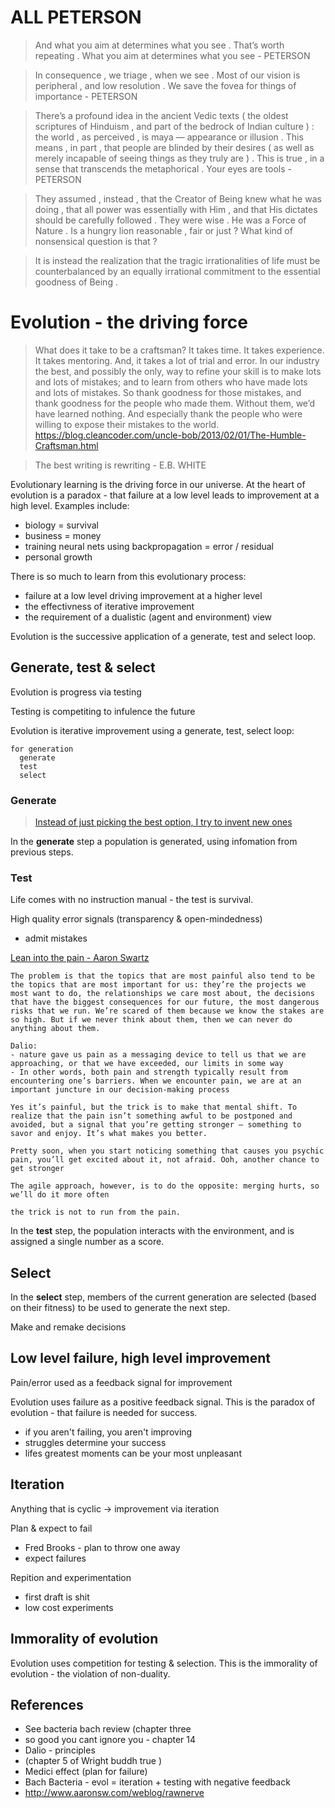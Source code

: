 # ALL PETERSON
> And what you aim at determines what you see . That’s worth repeating . What you aim at determines what you see - PETERSON

> In consequence , we triage , when we see . Most of our vision is peripheral , and low resolution . We save the fovea for things of importance - PETERSON

> There’s a profound idea in the ancient Vedic texts ( the oldest scriptures of Hinduism , and part of the bedrock of Indian culture ) : the world , as perceived , is maya — appearance or illusion . This means , in part , that people are blinded by their desires ( as well as merely incapable of seeing things as they truly are ) . This is true , in a sense that transcends the metaphorical . Your eyes are tools - PETERSON

> They assumed , instead , that the Creator of Being knew what he was doing , that all power was essentially with Him , and that His dictates should be carefully followed . They were wise . He was a Force of Nature . Is a hungry lion reasonable , fair or just ? What kind of nonsensical question is that ?

> It is instead the realization that the tragic irrationalities of life must be counterbalanced by an equally irrational commitment to the essential goodness of Being .

# Evolution - the driving force

> What does it take to be a craftsman? It takes time. It takes experience. It takes mentoring. And, it takes a lot of trial and error. In our industry the best, and possibly the only, way to refine your skill is to make lots and lots of mistakes; and to learn from others who have made lots and lots of mistakes. So thank goodness for those mistakes, and thank goodness for the people who made them. Without them, we’d have learned nothing. And especially thank the people who were willing to expose their mistakes to the world.
https://blog.cleancoder.com/uncle-bob/2013/02/01/The-Humble-Craftsman.html

> The best writing is rewriting - E.B. WHITE

Evolutionary learning is the driving force in our universe.  At the heart of evolution is a paradox - that failure at a low level leads to improvement at a high level.  Examples include:
- biology = survival
- business = money
- training neural nets using backpropagation = error / residual
- personal growth

There is so much to learn from this evolutionary process:
- failure at a low level driving improvement at a higher level
- the effectivness of iterative improvement
- the requirement of a dualistic (agent and environment) view

Evolution is the successive application of a generate, test and select loop.

## Generate, test & select

Evolution is progress via testing

Testing is competiting to infulence the future

Evolution is iterative improvement using a generate, test, select loop:

```
for generation
  generate 
  test
  select
```

### Generate

> [Instead of just picking the best option, I try to invent new ones](http://www.aaronsw.com/weblog/stepback)

In the **generate** step a population is generated, using infomation from previous steps.

### Test

Life comes with no instruction manual - the test is survival.

High quality error signals (transparency & open-mindedness)
- admit mistakes

[Lean into the pain - Aaron Swartz](http://www.aaronsw.com/weblog/dalio)

```
The problem is that the topics that are most painful also tend to be the topics that are most important for us: they’re the projects we most want to do, the relationships we care most about, the decisions that have the biggest consequences for our future, the most dangerous risks that we run. We’re scared of them because we know the stakes are so high. But if we never think about them, then we can never do anything about them.

Dalio:
- nature gave us pain as a messaging device to tell us that we are approaching, or that we have exceeded, our limits in some way
- In other words, both pain and strength typically result from encountering one’s barriers. When we encounter pain, we are at an important juncture in our decision-making process

Yes it’s painful, but the trick is to make that mental shift. To realize that the pain isn’t something awful to be postponed and avoided, but a signal that you’re getting stronger — something to savor and enjoy. It’s what makes you better.

Pretty soon, when you start noticing something that causes you psychic pain, you’ll get excited about it, not afraid. Ooh, another chance to get stronger

The agile approach, however, is to do the opposite: merging hurts, so we’ll do it more often

the trick is not to run from the pain.
```

In the **test** step, the population interacts with the environment, and is assigned a single number as a score.  

## Select

In the **select** step, members of the current generation are selected (based on their fitness) to be used to generate the next step.

Make and remake decisions

## Low level failure, high level improvement
Pain/error used as a feedback signal for improvement

Evolution uses failure as a positive feedback signal.  This is the paradox of evolution - that failure is needed for success.

- if you aren't failing, you aren't improving
- struggles determine your success
- lifes greatest moments can be your most unpleasant

## Iteration

Anything that is cyclic -> improvement via iteration

Plan & expect to fail
- Fred Brooks - plan to throw one away
- expect failures

Repition and experimentation
- first draft is shit
- low cost experiments

## Immorality of evolution

Evolution uses competition for testing & selection.  This is the immorality of evolution - the violation of non-duality.

## References

- See bacteria bach review (chapter three
- so good you cant ignore you - chapter 14
- Dalio - principles
- (chapter 5 of Wright buddh true )
- Medici effect (plan for failure)
- Bach Bacteria - evol = iteration + testing with negative feedback
- http://www.aaronsw.com/weblog/rawnerve
